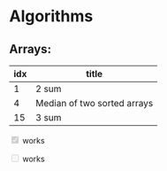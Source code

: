 # Algorithms

## Arrays:
| idx | title |
|-----|-----|
|1|2 sum|
|4|Median of two sorted arrays|
|15|3 sum|


<input type="checkbox" disabled checked/> works

<input type="checkbox" disabled/> works